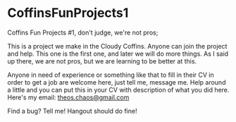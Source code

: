 # CoffinsFunProjects1
Coffins Fun Projects #1, don't judge, we're not pros;

This is a project we make in the Cloudy Coffins. Anyone can join the project and help. This one is the first one, and later we will do more things. As I said up there, we are not pros, but we are learning to be better at this.

Anyone in need of experience or something like that to fill in their CV in order to get a job are welcome here, just tell me, message me. Help around a little and you can put this in your CV with description of what you did here. Here's my email: theos.chaos@gmail.com

Find a bug? Tell me! Hangout should do fine!
